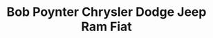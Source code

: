 ---
title: "Bob Poynter Chrysler Dodge Jeep Ram Fiat"
url: /seymour/bob-poynter-chrysler-dodge-jeep-ram-fiat/
shop: Autohaus
---